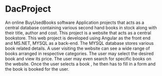 # DacProject
An online BuyUsedBooks software Application projects that acts as a central database containing various second hand books in stock along with their title, author and cost. 
This project is a website that acts as a central bookstore. This web project is developed using Angular as the front end and MS.NET, MYSQL as a back-end. 
The MYSQL database stores various book related details. A user visiting the website can see a wide range of books arranged in respective categories. 
The user may select the desired book and view its price. 
The user may even search for specific books on the website. Once the user selects a book , he then has to fill in a form and the book is booked for the user. 
